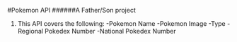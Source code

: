 #Pokemon API
######A Father/Son project

1. This API covers the following:
-Pokemon Name
-Pokemon Image
-Type
-Regional Pokedex Number
-National Pokedex Number
